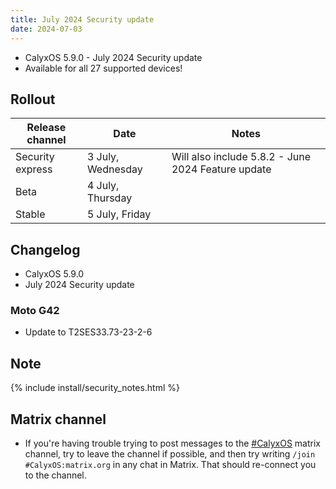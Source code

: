 ```yaml
---
title: July 2024 Security update
date: 2024-07-03
---
```


* CalyxOS 5.9.0 - July 2024 Security update
* Available for all 27 supported devices! 


## Rollout

| Release channel  | Date   | Notes |
| ---------------- | ------ | ------ |
| Security express | 3 July, Wednesday | Will also include 5.8.2 - June 2024 Feature update |
| Beta | 4 July, Thursday | |
| Stable | 5 July, Friday | |

## Changelog
* CalyxOS 5.9.0
* July 2024 Security update

### Moto G42
* Update to T2SES33.73-23-2-6

## Note

{% include install/security_notes.html %}

## Matrix channel

* If you're having trouble trying to post messages to the [#CalyxOS](https://app.element.io/#/room/#CalyxOS:matrix.org) matrix channel, try to leave the channel if possible, and then try writing `/join #CalyxOS:matrix.org` in any chat in Matrix. That should re-connect you to the channel.
